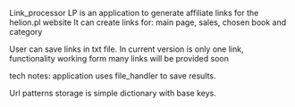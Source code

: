 Link_processor
LP is an application to generate affiliate links for the helion.pl website
It can create links for: main page, sales, chosen book and category

User can save links in txt file. In current version is only one link, functionality working form many links
will be provided soon


tech notes:
application uses file_handler to save results.

Url patterns storage is simple dictionary with base keys.
